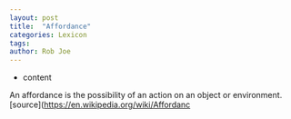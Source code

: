 ```yaml
---
layout: post
title:  "Affordance"
categories: Lexicon
tags:  
author: Rob Joe
---
```


* content

An affordance is the possibility of an action on an object or environment. [source](https://en.wikipedia.org/wiki/Affordanc
